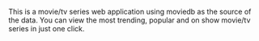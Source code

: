 This is a movie/tv series web application using moviedb as the source of the data. You can view the most trending, popular and on show movie/tv series in just one click.
